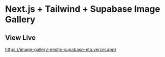 # Next.js + Tailwind + Supabase Image Gallery

## View Live

https://image-gallery-nextjs-supabase-eta.vercel.app/
